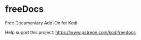 # freeDocs

Free Documentary Add-On for Kodi


Help supprt this project: https://www.patreon.com/kodifreedocs 
